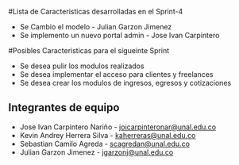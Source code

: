 #Lista de Caracteristicas desarrolladas en el Sprint-4


- Se Cambio el modelo - Julian Garzon Jimenez
- Se implemento un nuevo portal admin - Jose Ivan Carpintero

#Posibles Caracteristicas para el sigueinte Sprint

-  Se desea pulir los modulos realizados 
-  Se desea implementar el acceso para clientes y freelances
-  Se desea crear los modulos de ingresos, egresos y cotizaciones 




## Integrantes de equipo
- Jose Ivan Carpintero Nariño - joicarpinteronar@unal.edu.co
- Kevin Andrey Herrera Silva - kaherreras@unal.edu.co
- Sebastian Camilo Agreda - scagredan@unal.edu.co
- Julian Garzon Jimenez - jgarzonj@unal.edu.co
